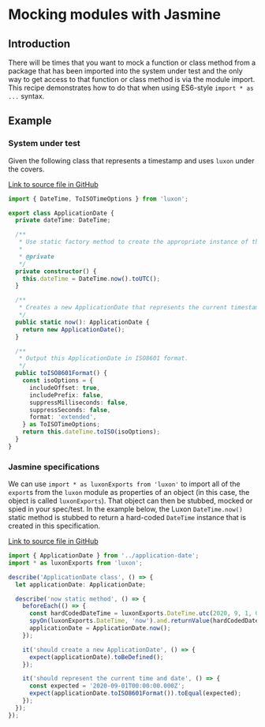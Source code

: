 # Mocking modules with Jasmine

## Introduction

There will be times that you want to mock a function or class method from a package that has been imported into the system under test and the only way to get access to that function or class method is via the module import. This recipe demonstrates how to do that when using ES6-style `import * as ...` syntax.

## Example

### System under test

Given the following class that represents a timestamp and uses `luxon` under the covers.

[Link to source file in GitHub](https://github.com/cebartling/test-driven/blob/main/angular/example1/src/app/models/core/application-date.ts)

```typescript
import { DateTime, ToISOTimeOptions } from 'luxon';

export class ApplicationDate {
  private dateTime: DateTime;

  /**
   * Use static factory method to create the appropriate instance of this class.
   *
   * @private
   */
  private constructor() {
    this.dateTime = DateTime.now().toUTC();
  }

  /**
   * Creates a new ApplicationDate that represents the current timestamp with the timezone set to UTC.
   */
  public static now(): ApplicationDate {
    return new ApplicationDate();
  }

  /**
   * Output this ApplicationDate in ISO8601 format.
   */
  public toISO8601Format() {
    const isoOptions = {
      includeOffset: true,
      includePrefix: false,
      suppressMilliseconds: false,
      suppressSeconds: false,
      format: 'extended',
    } as ToISOTimeOptions;
    return this.dateTime.toISO(isoOptions);
  }
}
```

### Jasmine specifications

We can use `import * as luxonExports from 'luxon'` to import all of the `export`s from the `luxon` module as properties of an object (in this case, the object is called `luxonExports`). That object can then be stubbed, mocked or spied in your spec/test. In the example below, the Luxon `DateTime.now()` static method is stubbed to return a hard-coded `DateTime` instance that is created in this specification.

[Link to source file in GitHub](https://github.com/cebartling/test-driven/blob/main/angular/example1/src/app/models/core/__tests__/application-date.spec.ts)

```typescript
import { ApplicationDate } from '../application-date';
import * as luxonExports from 'luxon';

describe('ApplicationDate class', () => {
  let applicationDate: ApplicationDate;

  describe('now static method', () => {
    beforeEach(() => {
      const hardCodedDateTime = luxonExports.DateTime.utc(2020, 9, 1, 0, 0, 0, 0);
      spyOn(luxonExports.DateTime, 'now').and.returnValue(hardCodedDateTime);
      applicationDate = ApplicationDate.now();
    });

    it('should create a new ApplicationDate', () => {
      expect(applicationDate).toBeDefined();
    });

    it('should represent the current time and date', () => {
      const expected = '2020-09-01T00:00:00.000Z';
      expect(applicationDate.toISO8601Format()).toEqual(expected);
    });
  });
});
```

